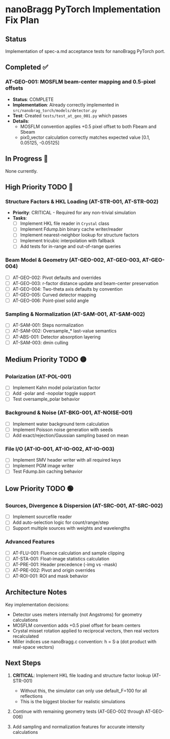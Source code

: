 # nanoBragg PyTorch Implementation Fix Plan

## Status
Implementation of spec-a.md acceptance tests for nanoBragg PyTorch port.

## Completed ✅

### AT-GEO-001: MOSFLM beam-center mapping and 0.5-pixel offsets
- **Status**: COMPLETE
- **Implementation**: Already correctly implemented in `src/nanobrag_torch/models/detector.py`
- **Test**: Created `tests/test_at_geo_001.py` which passes
- **Details**:
  - MOSFLM convention applies +0.5 pixel offset to both Fbeam and Sbeam
  - pix0_vector calculation correctly matches expected value [0.1, 0.05125, -0.05125]

## In Progress 🚧

None currently.

## High Priority TODO 🔴

### Structure Factors & HKL Loading (AT-STR-001, AT-STR-002)
- **Priority**: CRITICAL - Required for any non-trivial simulation
- **Tasks**:
  - [ ] Implement HKL file reader in `Crystal` class
  - [ ] Implement Fdump.bin binary cache writer/reader
  - [ ] Implement nearest-neighbor lookup for structure factors
  - [ ] Implement tricubic interpolation with fallback
  - [ ] Add tests for in-range and out-of-range queries

### Beam Model & Geometry (AT-GEO-002, AT-GEO-003, AT-GEO-004)
- [ ] AT-GEO-002: Pivot defaults and overrides
- [ ] AT-GEO-003: r-factor distance update and beam-center preservation
- [ ] AT-GEO-004: Two-theta axis defaults by convention
- [ ] AT-GEO-005: Curved detector mapping
- [ ] AT-GEO-006: Point-pixel solid angle

### Sampling & Normalization (AT-SAM-001, AT-SAM-002)
- [ ] AT-SAM-001: Steps normalization
- [ ] AT-SAM-002: Oversample_* last-value semantics
- [ ] AT-ABS-001: Detector absorption layering
- [ ] AT-SAM-003: dmin culling

## Medium Priority TODO 🟡

### Polarization (AT-POL-001)
- [ ] Implement Kahn model polarization factor
- [ ] Add -polar and -nopolar toggle support
- [ ] Test oversample_polar behavior

### Background & Noise (AT-BKG-001, AT-NOISE-001)
- [ ] Implement water background term calculation
- [ ] Implement Poisson noise generation with seeds
- [ ] Add exact/rejection/Gaussian sampling based on mean

### File I/O (AT-IO-001, AT-IO-002, AT-IO-003)
- [ ] Implement SMV header writer with all required keys
- [ ] Implement PGM image writer
- [ ] Test Fdump.bin caching behavior

## Low Priority TODO 🟢

### Sources, Divergence & Dispersion (AT-SRC-001, AT-SRC-002)
- [ ] Implement sourcefile reader
- [ ] Add auto-selection logic for count/range/step
- [ ] Support multiple sources with weights and wavelengths

### Advanced Features
- [ ] AT-FLU-001: Fluence calculation and sample clipping
- [ ] AT-STA-001: Float-image statistics calculation
- [ ] AT-PRE-001: Header precedence (-img vs -mask)
- [ ] AT-PRE-002: Pivot and origin overrides
- [ ] AT-ROI-001: ROI and mask behavior

## Architecture Notes

Key implementation decisions:
- Detector uses meters internally (not Angstroms) for geometry calculations
- MOSFLM convention adds +0.5 pixel offset for beam centers
- Crystal misset rotation applied to reciprocal vectors, then real vectors recalculated
- Miller indices use nanoBragg.c convention: h = S·a (dot product with real-space vectors)

## Next Steps

1. **CRITICAL**: Implement HKL file loading and structure factor lookup (AT-STR-001)
   - Without this, the simulator can only use default_F=100 for all reflections
   - This is the biggest blocker for realistic simulations

2. Continue with remaining geometry tests (AT-GEO-002 through AT-GEO-006)

3. Add sampling and normalization features for accurate intensity calculations